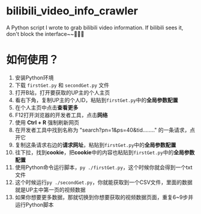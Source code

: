 # bilibili_video_info_crawler
A Python script I wrote to grab bilibili video information. If bilibili sees it, don't block the interface~~🙏🙏🙏

# 如何使用？
1. 安装Python环境
2. 下载 `firstGet.py` 和 `secondGet.py` 文件
3. 打开B站，打开要获取的UP主的个人主页
4. 看右下角，复制UP主的个人ID，粘贴到`firstGet.py`中的**全局参数配置**
5. 在个人主页中点击**查看更多**
6. F12打开浏览器的开发者工具，点击**网络**
7. 使用 **Ctrl + R** 强制刷新网页
8. 在开发者工具中找到名称为 "search?pn=1&ps=40&tid........" 的一条请求，点开它
9. 复制这条请求右边的**请求网址**，粘贴到`firstGet.py`中的**全局参数配置**
10. 往下拉，找到**cookie**，把**cookie**中的内容也粘贴到`firstGet.py`中的**全局参数配置**
11. 使用Python命令运行脚本，`py ./firstGet.py`，这个时候你就会得到一个txt文件
12. 这个时候运行`py ./secondGet.py`，你就能获取到一个CSV文件，里面的数据就是UP主中第一页的视频数据
13. 如果你想要更多数据，那就切换到你想要获取的视频数据页面，重复6~9步并运行Python脚本
